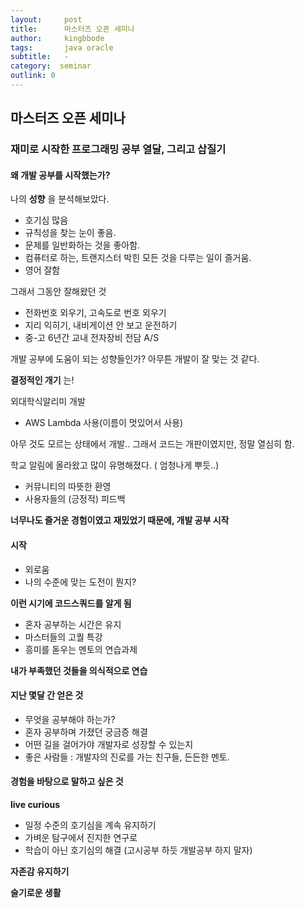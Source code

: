 ```yaml
---
layout:     post
title:      마스터즈 오픈 세미나
author:     kingbbode
tags:       java oracle
subtitle:   -
category:  seminar
outlink: 0
---
```


마스터즈 오픈 세미나
--------------------

### 재미로 시작한 프로그래밍 공부 열달, 그리고 삽질기

#### 왜 개발 공부를 시작했는가?

나의 **성향** 을 분석해보았다.

-	호기심 많음
-	규칙성을 찾는 눈이 좋음.
-	문제를 일반화하는 것을 좋아함.
-	컴퓨터로 하는, 트랜지스터 박힌 모든 것을 다루는 일이 즐거움.
-	영어 잘함

그래서 그동안 잘해왔던 것

-	전화번호 외우기, 고속도로 번호 외우기
-	지리 익히기, 내비게이션 안 보고 운전하기
-	중-고 6년간 교내 전자장비 전담 A/S

개발 공부에 도움이 되는 성향들인가? 아무튼 개발이 잘 맞는 것 같다.

**결정적인 개기** 는!

외대학식알리미 개발

-	AWS Lambda 사용(이름이 멋있어서 사용)

아무 것도 모르는 상태에서 개발.. 그래서 코드는 개판이였지만, 정말 열심히 함.

학교 알림에 올라왔고 많이 유명해졌다. ( 엄청나게 뿌듯..)

-	커뮤니티의 따뜻한 환영
-	사용자들의 (긍정적) 피드백

**너무나도 즐거운 경험이였고 재밌었기 때문에, 개발 공부 시작**

#### 시작

-	외로움
-	나의 수준에 맞는 도전이 뭔지?

**이런 시기에 코드스쿼드를 알게 됨**

-	혼자 공부하는 시간은 유지
-	마스터들의 고퀄 특강
-	흥미를 돋우는 멘토의 연습과제

**내가 부족했던 것들을 의식적으로 연습**

#### 지난 몇달 간 얻은 것

-	무엇을 공부해야 하는가?
-	혼자 공부하며 가졌던 궁금증 해결
-	어떤 길을 걸어가야 개발자로 성장할 수 있는지
-	좋은 사람들 : 개발자의 진로를 가는 친구들, 든든한 멘토.

#### 경험을 바탕으로 말하고 싶은 것

**live curious**

-	일정 수준의 호기심을 계속 유지하기
-	가벼운 탐구에서 진지한 연구로
-	학습이 아닌 호기심의 해결 (고시공부 하듯 개발공부 하지 말자)

**자존감 유지하기**

**슬기로운 생활**
